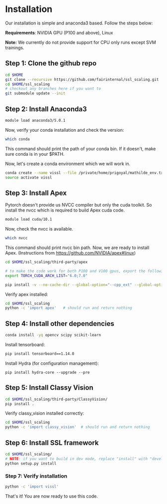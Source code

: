 # Installation

Our installation is simple and anaconda3 based. Follow the steps below:

**Requirements**: NVIDIA GPU (P100 and above), Linux

**Note:** We currently do not provide support for CPU only runs except SVM trainings.


## Step 1: Clone the github repo

```bash
cd $HOME
git clone --recursive https://github.com/fairinternal/ssl_scaling.git
cd $HOME/ssl_scaling
# checkout any branches here if you want to
git submodule update --init
```

## Step 2: Install Anaconda3

```bash
module load anaconda3/5.0.1
```

Now, verify your conda installation and check the version:

```bash
which conda
```

This command should print the path of your conda bin. If it doesn't, make sure conda is in your $PATH.

Now, let's create a conda environment which we will work in.

```bash
conda create --name vissl --file /private/home/prigoyal/mathilde_env.txt
source activate vissl
```

## Step 3: Install Apex

Pytorch doesn't provide us NVCC compiler but only the cuda toolkit. So install the
nvcc which is required to build Apex cuda code.

```bash
module load cuda/10.1
```

Now, check the nvcc is available.
```bash
which nvcc
```

This command should print nvcc bin path. Now, we are ready to install Apex.
(Instructions from https://github.com/NVIDIA/apex#linux)

```bash
cd $HOME/ssl_scaling/third-party/apex

# to make the code work for both P100 and V100 gpus, export the following env variable
export TORCH_CUDA_ARCH_LIST="6.0;7.0"

pip install -v --no-cache-dir --global-option="--cpp_ext" --global-option="--cuda_ext" ./
```

Verify apex installed:
```bash
cd $HOME/ssl_scaling
python -c 'import apex'   # should run and return nothing
```

## Step 4: Install other dependencies

```bash
conda install -yq opencv scipy scikit-learn
```

Install tensorboard:
```bash
pip install tensorboard==1.14.0
```

Install Hydra (for configuration management):
```
pip install hydra-core --upgrade --pre
```

## Step 5: Install Classy Vision

```bash
cd $HOME/ssl_scaling/third-party/ClassyVision/
pip install .
```

Verify classy_vision installed correctly:
```bash
cd $HOME/ssl_scaling
python -c 'import classy_vision'  # should run and return nothing
```

## Step 6: Install SSL framework

```bash
cd $HOME/ssl_scaling/
# NOTE: if you want to build in dev mode, replace "install" with "develop"
python setup.py install
```

### Step 7: Verify installation

```bash
python -c 'import vissl'
```

That's it! You are now ready to use this code.
